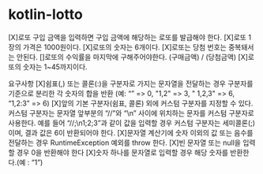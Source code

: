 # kotlin-lotto

[X]로또 구입 금액을 입력하면 구입 금액에 해당하는 로또를 발급해야 한다.
[X]로또 1장의 가격은 1000원이다.
[X]로또의 숫자는 6개이다.
[X]로또는 당첨 번호는 중복돼서는 안된다.
[]로또의 수익률을 마지막에 구해주어야한다. (구매금액) / (당첨금액)
[X]로또의 숫자는 1~45까지이다.

요구사항
[X]쉼표(,) 또는 콜론(:)을 구분자로 가지는 문자열을 전달하는 경우 구분자를 기준으로 분리한 각 숫자의 합을 반환 (예: “” => 0, "1,2" => 3, "
1,2,3" => 6, “1,2:3” => 6)
[X]앞의 기본 구분자(쉼표, 콜론) 외에 커스텀 구분자를 지정할 수 있다. 커스텀 구분자는 문자열 앞부분의 “//”와 “\n” 사이에 위치하는 문자를 커스텀 구분자로 사용한다.
예를 들어 “//;\n1;2;3”과 같이 값을 입력할 경우 커스텀 구분자는 세미콜론(;)이며, 결과 값은 6이 반환되어야 한다.
[X]문자열 계산기에 숫자 이외의 값 또는 음수를 전달하는 경우 RuntimeException 예외를 throw 한다.
[X]빈 문자열 또는 null을 입력할 경우 0을 반환해야 한다
[X]숫자 하나를 문자열로 입력할 경우 해당 숫자를 반환한다.(예 : “1”)